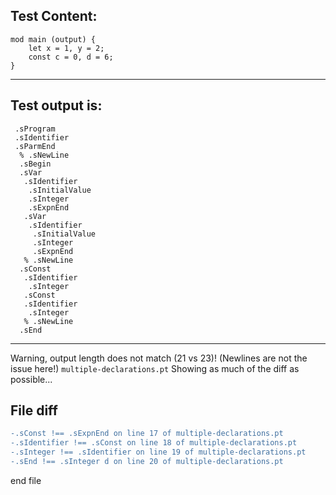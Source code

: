 
Test Content: 
-------------------------
```
mod main (output) {
    let x = 1, y = 2;
    const c = 0, d = 6;
}
```
------------------------
Test output is: 
-------------------------
```
 .sProgram
 .sIdentifier
 .sParmEnd
  % .sNewLine
  .sBegin
  .sVar
   .sIdentifier
    .sInitialValue
    .sInteger
    .sExpnEnd
   .sVar
    .sIdentifier
     .sInitialValue
     .sInteger
     .sExpnEnd
   % .sNewLine
  .sConst
   .sIdentifier
    .sInteger
   .sConst
   .sIdentifier
    .sInteger
   % .sNewLine
  .sEnd

```
------------------------
Warning, output length does not match (21 vs 23)!  (Newlines are not the issue here!) `multiple-declarations.pt`
Showing as much of the diff as possible...

File diff
-------------------------
```diff
-.sConst !== .sExpnEnd on line 17 of multiple-declarations.pt
-.sIdentifier !== .sConst on line 18 of multiple-declarations.pt
-.sInteger !== .sIdentifier on line 19 of multiple-declarations.pt
-.sEnd !== .sInteger d on line 20 of multiple-declarations.pt

```
end file
